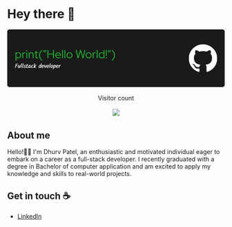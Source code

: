 # Hey there :wave:

<img src="https://github.com/dhruv-patel-07/dhruv-patel-07/blob/main/resources/banner.png" alt="Hello world">

<p align="center"> 
  Visitor count<br><br>
  <img src="https://profile-counter.glitch.me/dhruv-patel-07/count.svg" />
</p>


## About me
Hello!👋🏻 I'm Dhurv Patel, an enthusiastic and motivated individual eager to embark on a career as a full-stack developer. I recently graduated with a degree in Bachelor of computer application and am excited to apply my knowledge and skills to real-world projects.


## Get in touch :coffee:
  - [LinkedIn](https://www.linkedin.com/in/dhruvpatel0707)
